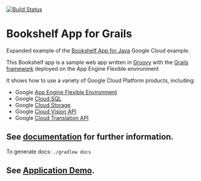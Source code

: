 [![Build Status](https://travis-ci.org/grails-samples/google-bookshelf.svg)](https://travis-ci.org/grails-samples/google-bookshelf)

# Bookshelf App for Grails

Expanded example of the [Bookshelf App for Java](https://cloud.google.com/java/getting-started/tutorial-app) Google Cloud example.
 
This Bookshelf app is a sample web app written in [Groovy](http://groovy-lang.org) with the [Grails framework](http://grails.org)
deployed on the App Engine Flexible environment

It shows how to use a variety of Google Cloud Platform products, including:
 
- Google [App Engine Flexible Environment](https://cloud.google.com/appengine/docs/flexible/)
- Google [Cloud SQL](https://cloud.google.com/sql/) 
- Google [Cloud Storage](https://cloud.google.com/storage/)
- Google [Cloud Vision API](https://cloud.google.com/vision/)
- Google [Cloud Translation API](https://cloud.google.com/translate/)

## See [documentation](https://grails-samples.github.io/google-bookshelf/) for further information.

To generate docs: `./gradlew docs`

## See [Application Demo](https://grails-bookshelf.appspot.com/books).

